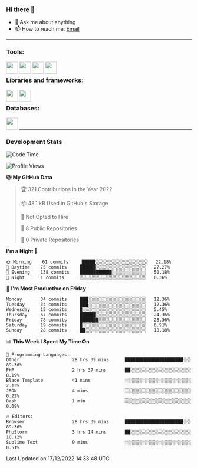 ### Hi there 👋

<!-- - 🔭 I’m currently working on [huyviet] -->
- 💬 Ask me about anything
- 📫 How to reach me: [Email]
<!-- - ⚡ Fun fact: abc -->

---

### Tools:
<img align='left' height="32" width="32" src="https://cdn.jsdelivr.net/npm/simple-icons@4.8.0/icons/phpstorm.svg" />
<img align='left' height="32" width="32" src="https://cdn.jsdelivr.net/npm/simple-icons@4.8.0/icons/sublimetext.svg" />
<img align='left' height="32" width="32" src="https://cdn.jsdelivr.net/npm/simple-icons@4.8.0/icons/laragon.svg" />
<img align='left' height="32" width="32" src="https://cdn.jsdelivr.net/npm/simple-icons@4.8.0/icons/xampp.svg" />
<br>

### Libraries and frameworks:
<img align='left' height="32" width="32" src="https://cdn.jsdelivr.net/npm/simple-icons@4.8.0/icons/laravel.svg" />
<img align='left' height="32" width="32" src="https://cdn.jsdelivr.net/npm/simple-icons@4.8.0/icons/jquery.svg" />
<br>

### Databases:
<img align='left' height="32" width="32" src="https://cdn.jsdelivr.net/npm/simple-icons@4.8.0/icons/mysql.svg" />
<br>

---
### Development Stats
<!--START_SECTION:waka-->
![Code Time](http://img.shields.io/badge/Code%20Time-539%20hrs%2048%20mins-blue)

![Profile Views](http://img.shields.io/badge/Profile%20Views-75-blue)

**🐱 My GitHub Data** 

> 🏆 321 Contributions in the Year 2022
 > 
> 📦 48.1 kB Used in GitHub's Storage 
 > 
> 🚫 Not Opted to Hire
 > 
> 📜 8 Public Repositories 
 > 
> 🔑 0 Private Repositories  
 > 
**I'm a Night 🦉** 

```text
🌞 Morning    61 commits     █████░░░░░░░░░░░░░░░░░░░░   22.18% 
🌆 Daytime    75 commits     ██████░░░░░░░░░░░░░░░░░░░   27.27% 
🌃 Evening    138 commits    ████████████░░░░░░░░░░░░░   50.18% 
🌙 Night      1 commits      ░░░░░░░░░░░░░░░░░░░░░░░░░   0.36%

```
📅 **I'm Most Productive on Friday** 

```text
Monday       34 commits     ███░░░░░░░░░░░░░░░░░░░░░░   12.36% 
Tuesday      34 commits     ███░░░░░░░░░░░░░░░░░░░░░░   12.36% 
Wednesday    15 commits     █░░░░░░░░░░░░░░░░░░░░░░░░   5.45% 
Thursday     67 commits     ██████░░░░░░░░░░░░░░░░░░░   24.36% 
Friday       78 commits     ███████░░░░░░░░░░░░░░░░░░   28.36% 
Saturday     19 commits     █░░░░░░░░░░░░░░░░░░░░░░░░   6.91% 
Sunday       28 commits     ██░░░░░░░░░░░░░░░░░░░░░░░   10.18%

```


📊 **This Week I Spent My Time On** 

```text
💬 Programming Languages: 
Other                    28 hrs 39 mins      ██████████████████████░░░   89.36% 
PHP                      2 hrs 37 mins       ██░░░░░░░░░░░░░░░░░░░░░░░   8.19% 
Blade Template           41 mins             ░░░░░░░░░░░░░░░░░░░░░░░░░   2.13% 
JSON                     4 mins              ░░░░░░░░░░░░░░░░░░░░░░░░░   0.22% 
Bash                     1 min               ░░░░░░░░░░░░░░░░░░░░░░░░░   0.09%

🔥 Editors: 
Browser                  28 hrs 39 mins      ██████████████████████░░░   89.36% 
PhpStorm                 3 hrs 14 mins       ██░░░░░░░░░░░░░░░░░░░░░░░   10.12% 
Sublime Text             9 mins              ░░░░░░░░░░░░░░░░░░░░░░░░░   0.51%

```


 Last Updated on 17/12/2022 14:33:48 UTC
<!--END_SECTION:waka-->

[huyviet]: https://huyviet.vn/
[EMAIl]: https://mail.google.com/mail/u/0/?fs=1&tf=cm&source=mailto&to=huynguyenviet0110@gmail.com

